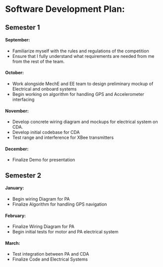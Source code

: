 # Software Development Plan:

## Semester 1


#### September:

- Familiarize myself with the rules and regulations of the competition
- Ensure that I fully understand what requirements are needed from me from the rest of the team.

#### October:
- Work alongside MechE and EE team to design preliminary mockup of Electrical and onboard systems
- Begin working on algorithm for handling GPS and Accelerometer interfacing

#### November:
- Develop concrete wiring diagram and mockups for electrical system on CDA.
- Develop initial codebase for CDA
- Test range and interference for XBee transmitters

#### December:
- Finalize Demo for presentation

## Semester 2

#### January:
- Begin wiring Diagram for PA
- Finalize Algorithm for handling GPS navigation
#### February:
- Finalize Wiring Diagram for PA
- Begin initial tests for motor and PA electrical system
#### March:
- Test integration between PA and CDA
- Finalize Code and Electrical Systems
